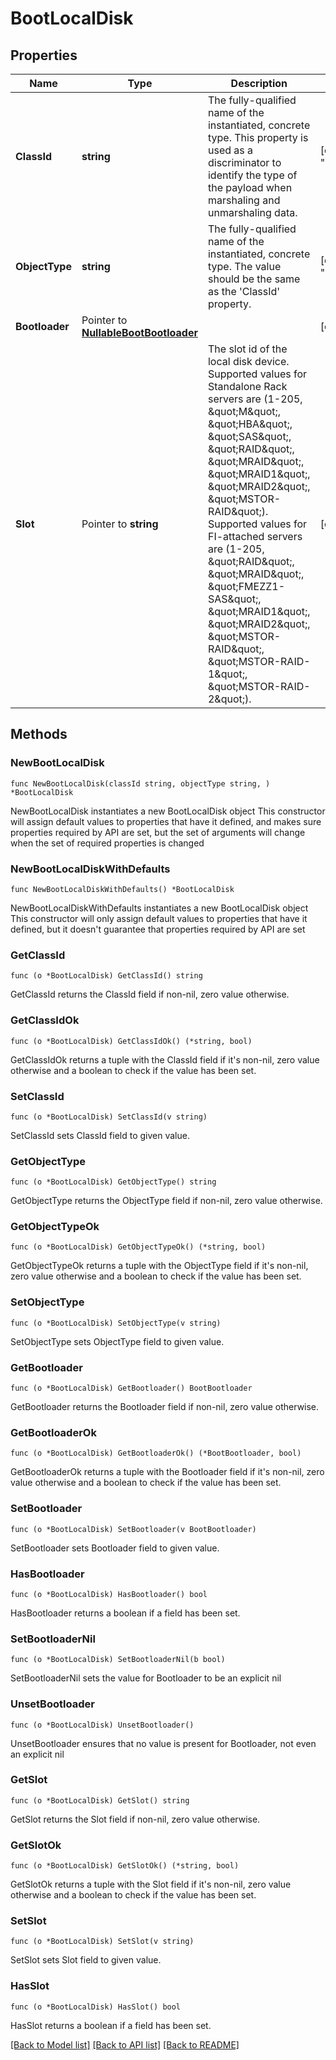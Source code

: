 # BootLocalDisk

## Properties

Name | Type | Description | Notes
------------ | ------------- | ------------- | -------------
**ClassId** | **string** | The fully-qualified name of the instantiated, concrete type. This property is used as a discriminator to identify the type of the payload when marshaling and unmarshaling data. | [default to "boot.LocalDisk"]
**ObjectType** | **string** | The fully-qualified name of the instantiated, concrete type. The value should be the same as the &#39;ClassId&#39; property. | [default to "boot.LocalDisk"]
**Bootloader** | Pointer to [**NullableBootBootloader**](BootBootloader.md) |  | [optional] 
**Slot** | Pointer to **string** | The slot id of the local disk device. Supported values for Standalone Rack servers are (1-205, \&quot;M\&quot;, \&quot;HBA\&quot;, \&quot;SAS\&quot;, \&quot;RAID\&quot;, \&quot;MRAID\&quot;, \&quot;MRAID1\&quot;, \&quot;MRAID2\&quot;, \&quot;MSTOR-RAID\&quot;). Supported values for FI-attached servers are (1-205, \&quot;RAID\&quot;, \&quot;MRAID\&quot;, \&quot;FMEZZ1-SAS\&quot;, \&quot;MRAID1\&quot;, \&quot;MRAID2\&quot;, \&quot;MSTOR-RAID\&quot;, \&quot;MSTOR-RAID-1\&quot;, \&quot;MSTOR-RAID-2\&quot;). | [optional] 

## Methods

### NewBootLocalDisk

`func NewBootLocalDisk(classId string, objectType string, ) *BootLocalDisk`

NewBootLocalDisk instantiates a new BootLocalDisk object
This constructor will assign default values to properties that have it defined,
and makes sure properties required by API are set, but the set of arguments
will change when the set of required properties is changed

### NewBootLocalDiskWithDefaults

`func NewBootLocalDiskWithDefaults() *BootLocalDisk`

NewBootLocalDiskWithDefaults instantiates a new BootLocalDisk object
This constructor will only assign default values to properties that have it defined,
but it doesn't guarantee that properties required by API are set

### GetClassId

`func (o *BootLocalDisk) GetClassId() string`

GetClassId returns the ClassId field if non-nil, zero value otherwise.

### GetClassIdOk

`func (o *BootLocalDisk) GetClassIdOk() (*string, bool)`

GetClassIdOk returns a tuple with the ClassId field if it's non-nil, zero value otherwise
and a boolean to check if the value has been set.

### SetClassId

`func (o *BootLocalDisk) SetClassId(v string)`

SetClassId sets ClassId field to given value.


### GetObjectType

`func (o *BootLocalDisk) GetObjectType() string`

GetObjectType returns the ObjectType field if non-nil, zero value otherwise.

### GetObjectTypeOk

`func (o *BootLocalDisk) GetObjectTypeOk() (*string, bool)`

GetObjectTypeOk returns a tuple with the ObjectType field if it's non-nil, zero value otherwise
and a boolean to check if the value has been set.

### SetObjectType

`func (o *BootLocalDisk) SetObjectType(v string)`

SetObjectType sets ObjectType field to given value.


### GetBootloader

`func (o *BootLocalDisk) GetBootloader() BootBootloader`

GetBootloader returns the Bootloader field if non-nil, zero value otherwise.

### GetBootloaderOk

`func (o *BootLocalDisk) GetBootloaderOk() (*BootBootloader, bool)`

GetBootloaderOk returns a tuple with the Bootloader field if it's non-nil, zero value otherwise
and a boolean to check if the value has been set.

### SetBootloader

`func (o *BootLocalDisk) SetBootloader(v BootBootloader)`

SetBootloader sets Bootloader field to given value.

### HasBootloader

`func (o *BootLocalDisk) HasBootloader() bool`

HasBootloader returns a boolean if a field has been set.

### SetBootloaderNil

`func (o *BootLocalDisk) SetBootloaderNil(b bool)`

 SetBootloaderNil sets the value for Bootloader to be an explicit nil

### UnsetBootloader
`func (o *BootLocalDisk) UnsetBootloader()`

UnsetBootloader ensures that no value is present for Bootloader, not even an explicit nil
### GetSlot

`func (o *BootLocalDisk) GetSlot() string`

GetSlot returns the Slot field if non-nil, zero value otherwise.

### GetSlotOk

`func (o *BootLocalDisk) GetSlotOk() (*string, bool)`

GetSlotOk returns a tuple with the Slot field if it's non-nil, zero value otherwise
and a boolean to check if the value has been set.

### SetSlot

`func (o *BootLocalDisk) SetSlot(v string)`

SetSlot sets Slot field to given value.

### HasSlot

`func (o *BootLocalDisk) HasSlot() bool`

HasSlot returns a boolean if a field has been set.


[[Back to Model list]](../README.md#documentation-for-models) [[Back to API list]](../README.md#documentation-for-api-endpoints) [[Back to README]](../README.md)


